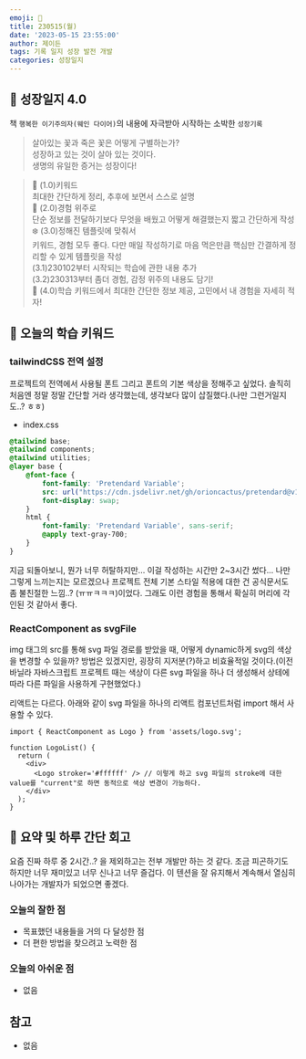 ```yaml
---
emoji: 🌱
title: 230515(월)
date: '2023-05-15 23:55:00'
author: 제이든
tags: 기록 일지 성장 발전 개발
categories: 성장일지
---
```


## 🎄 성장일지 4.0

책 `행복한 이기주의자(웨인 다이어)`의 내용에 자극받아 시작하는 소박한 `성장기록`

> 살아있는 꽃과 죽은 꽃은 어떻게 구별하는가?<br/>
> 성장하고 있는 것이 살아 있는 것이다.<br/>
> 생명의 유일한 증거는 성장이다!

> 🌳 (1.0)키워드<br/>
> 최대한 간단하게 정리, 추후에 보면서 스스로 설명<br/>
> 🍉 (2.0)경험 위주로<br/>
> 단순 정보를 전달하기보다 무엇을 배웠고 어떻게 해결했는지 짧고 간단하게 작성<br/>
> ❄️ (3.0)정해진 템플릿에 맞춰서<br/>
> 키워드, 경험 모두 좋다. 다만 매일 작성하기로 마음 먹은만큼 핵심만 간결하게 정리할 수 있게 템플릿을 작성<br/>
> (3.1)230102부터 시작되는 학습에 관한 내용 추가<br/>
> (3.2)230313부터 좀더 경험, 감정 위주의 내용도 담기!<br/>
> 🌾 (4.0)학습 키워드에서 최대한 간단한 정보 제공, 고민에서 내 경험을 자세히 적자!<br/>

## 🔑 오늘의 학습 키워드

### tailwindCSS 전역 설정

프로젝트의 전역에서 사용될 폰트 그리고 폰트의 기본 색상을 정해주고 싶었다. 솔직히 처음엔 정말 정말 간단할 거라 생각했는데, 생각보다 많이 삽질했다.(나만 그런거일지도..? ㅎㅎ)


- index.css

```css
@tailwind base;
@tailwind components;
@tailwind utilities;
@layer base {
    @font-face {
        font-family: 'Pretendard Variable';
        src: url("https://cdn.jsdelivr.net/gh/orioncactus/pretendard@v1.3.6/dist/web/variable/pretendardvariable.css");
        font-display: swap;
    }
    html {
        font-family: 'Pretendard Variable', sans-serif;
        @apply text-gray-700;
    }
}
```

지금 되돌아보니, 뭔가 너무 허탈하지만... 이걸 작성하는 시간만 2~3시간 썼다...
나만 그렇게 느끼는지는 모르겠으나 프로젝트 전체 기본 스타일 적용에 대한 건 공식문서도 좀 불친절한 느낌..? (ㅠㅠㅋㅋㅋ)이었다.
그래도 이런 경험을 통해서 확실히 머리에 각인된 것 같아서 좋다.

### ReactComponent as svgFile

img 태그의 src를 통해 svg 파일 경로를 받았을 때, 어떻게 dynamic하게 svg의 색상을 변경할 수 있을까? 방법은 있겠지만, 굉장히 지저분(?)하고 비효율적일 것이다.(이전 바닐라 자바스크립트 프로젝트 때는
색상이 다른 svg 파일을 하나 더 생성해서 상테에 따라 다른 파일을 사용하게 구현했었다.)

리액트는 다르다. 아래와 같이 svg 파일을 하나의 리액트 컴포넌트처럼 import 해서 사용할 수 있다.

```tsx
import { ReactComponent as Logo } from 'assets/logo.svg';

function LogoList() {
  return (
    <div>
      <Logo stroker='#ffffff' /> // 이렇게 하고 svg 파일의 stroke에 대한 value를 "current"로 하면 동적으로 색상 변경이 가능하다.
    </div>
  );
}
```

## 📝 요약 및 하루 간단 회고

요즘 진짜 하루 중 2시간..? 을 제외하고는 전부 개발만 하는 것 같다. 조금 피곤하기도 하지만 너무 재미있고 너무 신나고 너무 즐겁다. 이 텐션을 잘 유지해서 계속해서
열심히 나아가는 개발자가 되었으면 좋겠다.

### 오늘의 잘한 점

- 목표했던 내용들을 거의 다 달성한 점
- 더 편한 방법을 찾으려고 노력한 점

### 오늘의 아쉬운 점

- 없음

## 참고

- 없음

```toc

```
